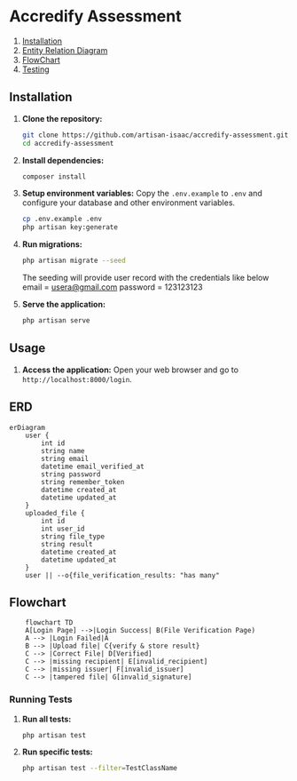 # Accredify Assessment

1. [Installation](#Installation)
2. [Entity Relation Diagram](#ERD)
3. [FlowChart](#Flowchart)
4. [Testing](#Testing)


## Installation
1. **Clone the repository:**
    ```bash
    git clone https://github.com/artisan-isaac/accredify-assessment.git
    cd accredify-assessment
    ```

2. **Install dependencies:**
    ```bash
    composer install
    ```

3. **Setup environment variables:**
    Copy the `.env.example` to `.env` and configure your database and other environment variables.
    ```bash
    cp .env.example .env
    php artisan key:generate
    ```

4. **Run migrations:**
    ```bash
    php artisan migrate --seed
    ```
    The seeding will provide user record with the credentials like below
    email    = usera@gmail.com
    password = 123123123

5. **Serve the application:**
    ```bash
    php artisan serve
    ```


## Usage
1. **Access the application:**
   Open your web browser and go to `http://localhost:8000/login`.


## ERD
``` mermaid
erDiagram
    user {
        int id
        string name
        string email
        datetime email_verified_at
        string password
        string remember_token
        datetime created_at
        datetime updated_at
    }
    uploaded_file {
        int id
        int user_id
        string file_type
        string result
        datetime created_at
        datetime updated_at
    }
    user || --o{file_verification_results: "has many"
```

## Flowchart
```mermaid
    flowchart TD
    A[Login Page] -->|Login Success| B(File Verification Page)
    A --> |Login Failed|A
    B --> |Upload file| C{verify & store result}
    C --> |Correct File| D[Verified]
    C --> |missing recipient| E[invalid_recipient]
    C --> |missing issuer| F[invalid_issuer]
    C --> |tampered file| G[invalid_signature]
```

### Running Tests

1. **Run all tests:**
    ```sh
    php artisan test
    ```

2. **Run specific tests:**
    ```sh
    php artisan test --filter=TestClassName
    ```
